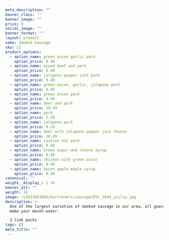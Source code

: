 ```yaml
---
meta_description: ""
banner_class: ""
banner_image: ""
price: 0
social_image: ""
banner_format: ""
layout: product
name: Smoked Sausage
sku: 11
product_options:
  - option_name: green onion garlic pork
    option_price: 9.49
  - option_name: mixed beef and pork
    option_price: 9.49
  - option_name: jalapeno pepper jack pork
    option_price: 9.49
  - option_name: green onion, garlic, jalapeno pork
    option_price: 9.49
  - option_name: green onion pork
    option_price: 9.49
  - option_name: deer and pork
    option_price: 10.49
  - option_name: pork
    option_price: 7.39
  - option_name: jalapeno pork
    option_price: 8.29
  - option_name: deer with jalapeno pepper jack cheese
    option_price: 10.49
  - option_name: caution hot pork
    option_price: 9.49
  - option_name: brown sugar and steens syrup
    option_price: 9.49
  - option_name: chicken with green onion
    option_price: 9.49
  - option_name: bacon apple maple syrup
    option_price: 9.49
canonical: ""
weight__display_: 1 lb
banner_alt: ""
weight: 16
image: /v1613851803/kartchners/sausage/DSC_1644_yxilip.jpg
description: >-
  One of the largest varieties of smoked sausage in our area, all guaranteed to
  make your mouth water. 

  3 link packs
tags: []
meta_title: ""
---
```

